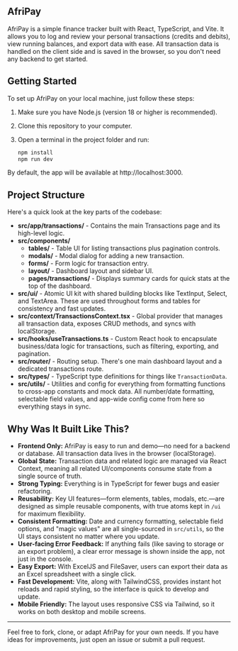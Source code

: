 ## AfriPay

AfriPay is a simple finance tracker built with React, TypeScript, and Vite. It allows you to log and review your personal transactions (credits and debits), view running balances, and export data with ease. All transaction data is handled on the client side and is saved in the browser, so you don't need any backend to get started.

## Getting Started

To set up AfriPay on your local machine, just follow these steps:

1. Make sure you have Node.js (version 18 or higher is recommended).
2. Clone this repository to your computer.
3. Open a terminal in the project folder and run:

   ```bash
   npm install
   npm run dev
   ```

By default, the app will be available at http://localhost:3000.

## Project Structure

Here's a quick look at the key parts of the codebase:

- **src/app/transactions/** - Contains the main Transactions page and its high-level logic.
- **src/components/**
  - **tables/** - Table UI for listing transactions plus pagination controls.
  - **modals/** - Modal dialog for adding a new transaction.
  - **forms/** - Form logic for transaction entry.
  - **layout/** - Dashboard layout and sidebar UI.
  - **pages/transactions/** - Displays summary cards for quick stats at the top of the dashboard.
- **src/ui/** - Atomic UI kit with shared building blocks like TextInput, Select, and TextArea. These are used throughout forms and tables for consistency and fast updates.
- **src/context/TransactionsContext.tsx** - Global provider that manages all transaction data, exposes CRUD methods, and syncs with localStorage.
- **src/hooks/useTransactions.ts** - Custom React hook to encapsulate business/data logic for transactions, such as filtering, exporting, and pagination.
- **src/router/** - Routing setup. There's one main dashboard layout and a dedicated transactions route.
- **src/types/** - TypeScript type definitions for things like `TransactionData`.
- **src/utils/** - Utilities and config for everything from formatting functions to cross-app constants and mock data. All number/date formatting, selectable field values, and app-wide config come from here so everything stays in sync.

## Why Was It Built Like This?

- **Frontend Only:** AfriPay is easy to run and demo—no need for a backend or database. All transaction data lives in the browser (localStorage).
- **Global State:** Transaction data and related logic are managed via React Context, meaning all related UI/components consume state from a single source of truth.
- **Strong Typing:** Everything is in TypeScript for fewer bugs and easier refactoring.
- **Reusability:** Key UI features—form elements, tables, modals, etc.—are designed as simple reusable components, with true atoms kept in `/ui` for maximum flexibility.
- **Consistent Formatting:** Date and currency formatting, selectable field options, and "magic values" are all single-sourced in `src/utils`, so the UI stays consistent no matter where you update.
- **User-facing Error Feedback:** If anything fails (like saving to storage or an export problem), a clear error message is shown inside the app, not just in the console.
- **Easy Export:** With ExcelJS and FileSaver, users can export their data as an Excel spreadsheet with a single click.
- **Fast Development:** Vite, along with TailwindCSS, provides instant hot reloads and rapid styling, so the interface is quick to develop and update.
- **Mobile Friendly:** The layout uses responsive CSS via Tailwind, so it works on both desktop and mobile screens.

---

Feel free to fork, clone, or adapt AfriPay for your own needs. If you have ideas for improvements, just open an issue or submit a pull request.
